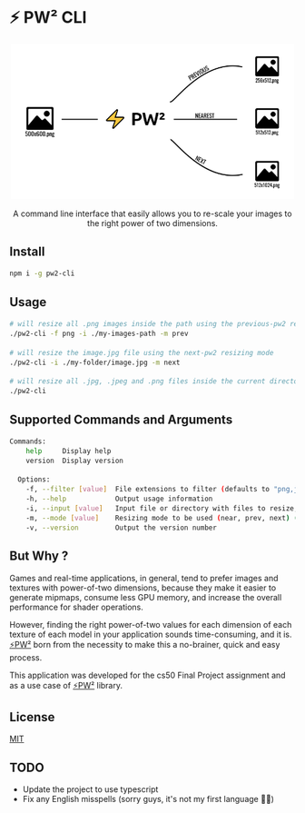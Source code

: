 # ⚡ PW² CLI

<p align="center">
  <img src="./demo.png" width="500"/>
</p>

<p align="center">A command line interface that easily allows you to re-scale your images to the right power of two dimensions.</p>

## Install

```bash
npm i -g pw2-cli 
```

## Usage
```bash
# will resize all .png images inside the path using the previous-pw2 resizing mode
./pw2-cli -f png -i ./my-images-path -m prev

# will resize the image.jpg file using the next-pw2 resizing mode
./pw2-cli -i ./my-folder/image.jpg -m next  

# will resize all .jpg, .jpeg and .png files inside the current directory using the nearest-pw2 resizing mode
./pw2-cli
```

## Supported Commands and Arguments
```bash
Commands:
    help     Display help
    version  Display version

  Options:
    -f, --filter [value]  File extensions to filter (defaults to "png,jpg,jpeg")
    -h, --help            Output usage information
    -i, --input [value]   Input file or directory with files to resize, if the path is a directory it will filter all files using the filter option (defaults to process.cwd())
    -m, --mode [value]    Resizing mode to be used (near, prev, next) (defaults to "near")
    -v, --version         Output the version number
```

## But Why ?

Games and real-time applications, in general, tend to prefer images and textures with power-of-two dimensions, because they make it easier to generate mipmaps, consume less GPU memory, and increase the overall performance for shader operations.

However, finding the right power-of-two values for each dimension of each texture of each model in your application sounds time-consuming, and it is. [⚡PW²](https://www.npmjs.com/package/pw2) born from the necessity to make this a no-brainer, quick and easy process.

This application was developed for the cs50 Final Project assignment and as a use case of [⚡PW²](https://www.npmjs.com/package/pw2) library.

## License

[MIT](https://github.com/jordyhenry/pw2-cli/blob/master/LICENSE)

## TODO
- Update the project to use typescript
- Fix any English misspells (sorry guys, it's not my first language  🤷‍♂️)